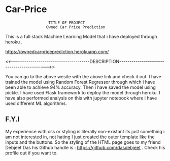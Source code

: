 # Car-Price


                       TITLE OF PROJECT   
                      Owned Car Price Prediction

This is a full stack Machine Learning Model that i have deployed through heroku .



https://ownedcarpriceprediction.herokuapp.com/

<<-------------------------------------DESCRIPTION------------------------------------------>>


You can go to the above wesite with the above link and check it out.
I have trained the model using Random Forest Regressor through which i have been able to achieve 94% accuracy.
Then i have saved the model using pickle.
I have used Flask framework to deploy the model through heroku.
I have also performed analysis on this with jupyter notebook where i have used different ML algorithms.

F.Y.I
------
My experience with css or styling is literally non-existant its just something i am not interested in, not hating I just created the outer template like the inputs and the buttons.
So the styling of the HTML page goes to my friend Debjeet Das his Github handle is : https://github.com/dasdebjeet .
Check his profile out if you want to.
